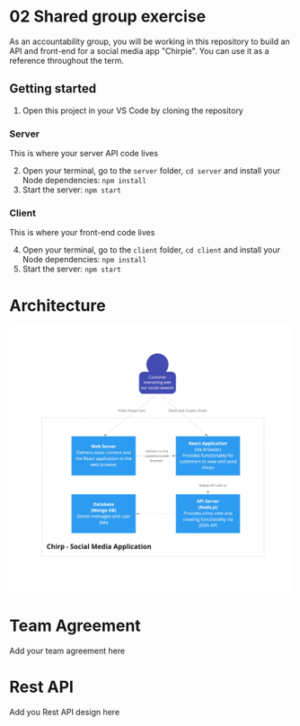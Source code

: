 # 02 Shared group exercise

As an accountability group, you will be working in this repository to build an API and front-end for a social media app "Chirpie". You can use it as a reference throughout the term.

## Getting started

1. Open this project in your VS Code by cloning the repository

### Server

This is where your server API code lives

2. Open your terminal, go to the `server` folder, `cd server` and install your Node dependencies: `npm install`
3. Start the server: `npm start`

### Client

This is where your front-end code lives

4. Open your terminal, go to the `client` folder, `cd client` and install your Node dependencies: `npm install`
5. Start the server: `npm start`

# Architecture

![architecture-diagram](architecture-diagram.jpg)

# Team Agreement

Add your team agreement here

# Rest API

Add you Rest API design here
